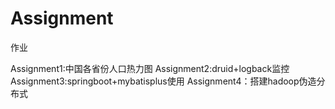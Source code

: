 # Assignment
作业

Assignment1:中国各省份人口热力图
Assignment2:druid+logback监控
Assignment3:springboot+mybatisplus使用
Assignment4：搭建hadoop伪造分布式

